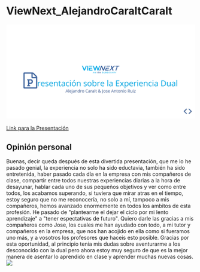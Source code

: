 # ViewNext_AlejandroCaraltCaralt
<img src="Presentacion.png" >

[Link para la Presentación](https://cdn.rawgit.com/AlejandroCaralt/ViewNext_AlejandroCaraltCaralt/e2ae7c27/dist/Presentacion/index.html)

## Opinión personal
Buenas, decir queda después de esta divertida presentación, que me lo he pasado genial, la experiencia no solo ha sido eductavia, también ha sido entretenida, haber pasado cada día
  en la empresa con mis compañeros de clase, compartir entre todos nuestras experiencias diarias a la hora de desayunar, hablar cada uno de sus pequeños objetivos  y ver
  como entre todos, los acabamos superando, si tuviera que mirar atras en el tiempo, estoy seguro que no me reconocería, no solo a mí, tampoco a mis compañeros, hemos avanzado enormemente
  en todos los ambitos de esta profesión. He pasado de "plantearme el dejar el ciclo por mi lento aprendizaje" a "tener espectativas de futuro". Quiero darle las gracias a mis compañeros como Jose,
  los cuales me han ayudado con todo, a mi tutor y compañeros en la empresa, que nos han acojido en ella como si fueramos uno más, y a vosotros los profesores que haceis
  esto posible. Gracias por esta oportunidad, al principio tenia mis dudas sobre aventurarme a los desconocido con la dual pero ahora estoy muy seguro de que es la mejor manera de asentar lo
  aprendido en clase y aprender muchas nuevas cosas.
<img src="./dist/Presentacion/assets/img2/alejandro.png" width="400px">
